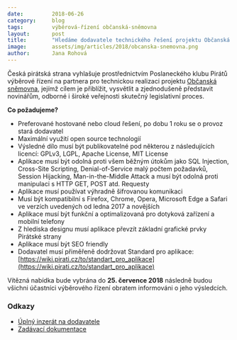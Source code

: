 ```yaml
---
date:         2018-06-26
category:     blog
tags:         výběrová-řízení občanská-sněmovna
layout:       post
title:        "Hledáme dodavatele technického řešení projektu Občanská sněmovna"
image:        assets/img/articles/2018/obcanska-snemovna.png
author:       Jana Rohová
---
```


Česká pirátská strana vyhlašuje prostřednictvím Poslaneckého klubu Pirátů​ výběrové řízení na partnera pro technickou realizaci projektu [Občanská sněmovna](https://www.pirati.cz/snemovna/), jejímž cílem je přiblížit, vysvětlit a zjednodušeně představit novinářům, odborné i široké veřejnosti skutečný legislativní proces. 

**Co požadujeme?**

* Preferované hostované nebo cloud řešení, po dobu 1 roku se o provoz stará dodavatel 
* Maximální využití open source technologií 
* Výsledné dílo musí být publikovatelné pod některou z následujících licencí: GPLv3, LGPL, Apache License, MIT License 
* Aplikace musí být odolná proti všem běžným útokům jako SQL Injection, Cross-Site Scripting, Denial-of-Service malý počtem požadavků, Session Hijacking, Man-in-the-Middle Attack a musí být odolná proti manipulaci s HTTP GET, POST atd. Requesty
* Aplikace musí používat výhradně šifrovanou komunikaci 
* Musí být kompatibilní s Firefox, Chrome, Opera, Microsoft Edge a Safari ve verzích uvedených od ledna 2017 a novějších 
* Aplikace musí být funkční a optimalizovaná pro dotyková zařízení a mobilní telefony 
* Z hlediska designu musí aplikace převzít základní grafické prvky Pirátské strany 
* Aplikace musí být SEO friendly 
* Dodavatel musí přiměřeně dodržovat Standard pro aplikace: [https://wiki.pirati.cz/to/standart_pro_aplikace](https://wiki.pirati.cz/to/standart_pro_aplikace)

Vítězná nabídka bude vybrána do **25. července 2018** následně budou všichni účastníci výběrového řízení obratem informováni o jeho výsledcích.

### Odkazy

* [Úplný inzerát na dodavatele](https://forum.pirati.cz/download/file.php?id=19449)
* [Zadávací dokumentace](https://docs.google.com/document/d/1EGZh5ioxxuZGheSA_mnjnbzBTHYgj2syGdSxGsI0upM/edit?usp=sharing)

